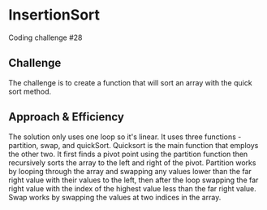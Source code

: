 # InsertionSort
Coding challenge #28

## Challenge
The challenge is to create a function that will sort an array with the quick sort method.

## Approach & Efficiency 
The solution only uses one loop so it's linear. It uses three functions - partition, swap, and quickSort. Quicksort is the main function that employs the other two. It first finds a pivot point using the partition function then recursively sorts the array to the left and right of the pivot. Partition works by looping through the array and swapping any values lower than the far right value with their values to the left, then after the loop swapping the far right value with the index of the highest value less than the far right value. Swap works by swapping the values at two indices in the array.